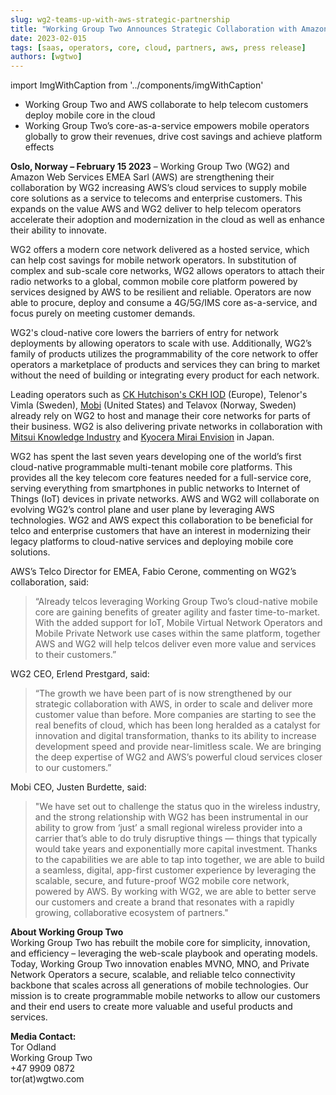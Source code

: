 ```yaml
---
slug: wg2-teams-up-with-aws-strategic-partnership
title: "Working Group Two Announces Strategic Collaboration with Amazon Web Services"
date: 2023-02-015
tags: [saas, operators, core, cloud, partners, aws, press release]
authors: [wgtwo]
---
```


import ImgWithCaption from '../components/imgWithCaption'

* Working Group Two and AWS collaborate to help telecom customers deploy mobile core in the cloud 
* Working Group Two’s core-as-a-service empowers mobile operators globally to grow their revenues, drive cost savings and achieve platform effects

<!--truncate-->

**Oslo, Norway – February 15 2023** – Working Group Two (WG2) and Amazon Web Services EMEA Sarl (AWS) are strengthening their collaboration by WG2 increasing AWS’s cloud services to supply mobile core solutions as a service to telecoms and enterprise customers. This expands on the value AWS and WG2 deliver to help telecom operators accelerate their adoption and modernization in the cloud as well as enhance their ability to innovate. 

WG2 offers a modern core network delivered as a hosted service, which can help cost savings for mobile network operators. In substitution of complex and sub-scale core networks, WG2 allows operators to attach their radio networks to a global, common mobile core platform powered by services designed by AWS to be resilient and reliable. Operators are now able to procure, deploy and consume a 4G/5G/IMS core as-a-service, and focus purely on meeting customer demands. 

WG2's cloud-native core lowers the barriers of entry for network deployments by allowing operators to scale with use. Additionally, WG2’s family of products utilizes the programmability of the core network to offer operators a marketplace of products and services they can bring to market without the need of building or integrating every product for each network.

Leading operators such as [CK Hutchison's CKH IOD](https://www.wgtwo.com/blog/ckh-iod-wg2-public-cloud/) (Europe), Telenor's Vimla (Sweden), [Mobi](https://www.wgtwo.com/blog/mobi-expansion-with-wg2-aws/) (United States) and Telavox (Norway, Sweden) already rely on WG2 to host and manage their core networks for parts of their business. WG2 is also delivering private networks in collaboration with [Mitsui Knowledge Industry](https://www.wgtwo.com/blog/mitsui-knowledge-industry-mki-private-networks-business/) and [Kyocera Mirai Envision](https://www.wgtwo.com/blog/kcme-teams-up-with-wg2-for-private-networks/) in Japan. 

WG2 has spent the last seven years developing one of the world’s first cloud-native programmable multi-tenant mobile core platforms. This provides all the key telecom core features needed for a full-service core, serving everything from smartphones in public networks to Internet of Things (IoT) devices in private networks. AWS and WG2 will collaborate on evolving WG2’s control plane and user plane by leveraging AWS technologies. WG2 and AWS expect this collaboration to be beneficial for telco and enterprise customers that have an interest in modernizing their legacy platforms to cloud-native services and deploying mobile core solutions. 

AWS’s Telco Director for EMEA, Fabio Cerone, commenting on WG2’s collaboration, said:
> “Already telcos leveraging Working Group Two’s cloud-native mobile core are gaining benefits of greater agility and faster time-to-market.  With the added support for IoT, Mobile Virtual Network Operators and Mobile Private Network use cases within the same platform, together AWS and WG2 will help telcos deliver even more value and services to their customers.”

WG2 CEO, Erlend Prestgard, said: 
> “The growth we have been part of is now strengthened by our strategic collaboration with AWS, in order to scale and deliver more customer value than before. More companies are starting to see the real benefits of cloud, which has been long heralded as a catalyst for innovation and digital transformation, thanks to its ability to increase development speed and provide near-limitless scale. We are bringing the deep expertise of WG2 and AWS’s powerful cloud services closer to our customers.”

Mobi CEO, Justen Burdette, said:
> "We have set out to challenge the status quo in the wireless industry, and the strong relationship with WG2 has been instrumental in our ability to grow from ‘just’ a small regional wireless provider into a carrier that’s able to do truly disruptive things — things that typically would take years and exponentially more capital investment.  Thanks to the capabilities we are able to tap into together, we are able to build a seamless, digital, app-first customer experience by leveraging the scalable, secure, and future-proof WG2 mobile core network, powered by AWS. By working with WG2, we are able to better serve our customers and create a brand that resonates with a rapidly growing, collaborative ecosystem of partners." 

**About Working Group Two**  
Working Group Two has rebuilt the mobile core for simplicity, innovation, and efficiency – leveraging the web-scale playbook and operating models. Today, Working Group Two innovation enables MVNO, MNO, and Private Network Operators a secure, scalable, and reliable telco connectivity backbone that scales across all generations of mobile technologies. Our mission is to create programmable mobile networks to allow our customers and their end users to create more valuable and useful products and services. 

**Media Contact:**  
Tor Odland  
Working Group Two  
+47 9909 0872  
tor(at)wgtwo.com  


